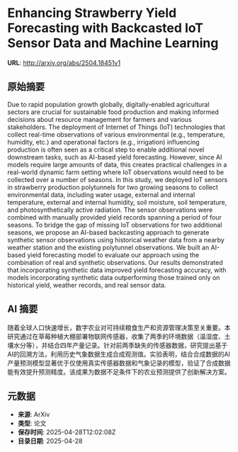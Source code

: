 # Enhancing Strawberry Yield Forecasting with Backcasted IoT Sensor Data and Machine Learning

**URL**: http://arxiv.org/abs/2504.18451v1

## 原始摘要

Due to rapid population growth globally, digitally-enabled agricultural
sectors are crucial for sustainable food production and making informed
decisions about resource management for farmers and various stakeholders. The
deployment of Internet of Things (IoT) technologies that collect real-time
observations of various environmental (e.g., temperature, humidity, etc.) and
operational factors (e.g., irrigation) influencing production is often seen as
a critical step to enable additional novel downstream tasks, such as AI-based
yield forecasting. However, since AI models require large amounts of data, this
creates practical challenges in a real-world dynamic farm setting where IoT
observations would need to be collected over a number of seasons. In this
study, we deployed IoT sensors in strawberry production polytunnels for two
growing seasons to collect environmental data, including water usage, external
and internal temperature, external and internal humidity, soil moisture, soil
temperature, and photosynthetically active radiation. The sensor observations
were combined with manually provided yield records spanning a period of four
seasons. To bridge the gap of missing IoT observations for two additional
seasons, we propose an AI-based backcasting approach to generate synthetic
sensor observations using historical weather data from a nearby weather station
and the existing polytunnel observations. We built an AI-based yield
forecasting model to evaluate our approach using the combination of real and
synthetic observations. Our results demonstrated that incorporating synthetic
data improved yield forecasting accuracy, with models incorporating synthetic
data outperforming those trained only on historical yield, weather records, and
real sensor data.


## AI 摘要

随着全球人口快速增长，数字农业对可持续粮食生产和资源管理决策至关重要。本研究通过在草莓种植大棚部署物联网传感器，收集了两季的环境数据（温湿度、土壤水分等），并结合四年产量记录。针对前两季缺失的传感器数据，研究提出基于AI的回溯方法，利用历史气象数据生成合成观测值。实验表明，结合合成数据的AI产量预测模型显著优于仅使用真实传感器数据和气象记录的模型，验证了合成数据能有效提升预测精度。该成果为数据不足条件下的农业预测提供了创新解决方案。

## 元数据

- **来源**: ArXiv
- **类型**: 论文
- **保存时间**: 2025-04-28T12:02:08Z
- **目录日期**: 2025-04-28
